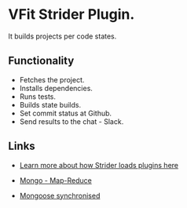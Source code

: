 # VFit Strider Plugin.
It builds projects per code states.

## Functionality
* Fetches the project.
* Installs dependencies.
* Runs tests.
* Builds state builds.
* Set commit status at Github.
* Send results to the chat - Slack.

## Links
* [Learn more about how Strider loads plugins here](https://github.com/Strider-CD/strider-extension-loader)
* [Mongo - Map-Reduce](https://docs.mongodb.com/manual/core/map-reduce/)

* [Mongoose synchronised](http://stackoverflow.com/questions/41676992/synchronous-mongoose-request?answertab=active#tab-top)